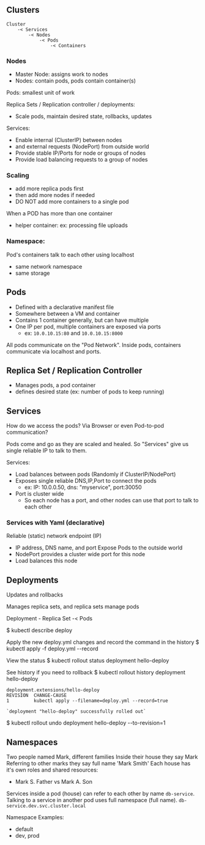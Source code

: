 ## Clusters

```
Cluster
    -< Services
        -< Nodes
            -< Pods
                -< Containers
```

### Nodes

- Master Node: assigns work to nodes
- Nodes: contain pods, pods contain container(s)

Pods: smallest unit of work

Replica Sets / Replication controller / deployments:

- Scale pods, maintain desired state, rollbacks, updates

Services:
- Enable internal (ClusterIP) between nodes
- and external requests (NodePort) from outside world
- Provide stable IP/Ports for node or groups of nodes
- Provide load balancing requests to a group of nodes

### Scaling

- add more replica pods first
- then add more nodes if needed
- DO NOT add more containers to a single pod

When a POD has more than one container

- helper container: ex: processing file uploads

### Namespace:

Pod's containers talk to each other using localhost

- same network namespace
- same storage

## Pods

- Defined with a declarative manifest file
- Somewhere between a VM and container
- Contains 1 container generally, but can have multiple
- One IP per pod, multiple containers are exposed via ports
  - ex: `10.0.10.15:80` and `10.0.10.15:8000`

All pods communicate on the "Pod Network". Inside pods, containers communicate via localhost and ports.

## Replica Set / Replication Controller

- Manages pods, a pod container
- defines desired state (ex: number of pods to keep running)

## Services

How do we access the pods? Via Browser or even Pod-to-pod communication?

Pods come and go as they are scaled and healed. So "Services" give us single reliable IP to talk to them.

Services:

- Load balances between pods (Randomly if ClusterIP/NodePort)
- Exposes single reliable DNS,IP,Port to connect the pods
  - ex: IP: 10.0.0.50, dns: "myservice", port:30050
- Port is cluster wide
  - So each node has a port, and other nodes can use that port to talk to each other

### Services with Yaml (declarative)

Reliable (static) network endpoint (IP)

- IP address, DNS name, and port
  Expose Pods to the outside world
- NodePort provides a cluster wide port for this node
- Load balances this node

## Deployments

Updates and rollbacks

Manages replica sets, and replica sets manage pods

Deployment - Replica Set
-< Pods

$ kubectl describe deploy

Apply the new deploy.yml changes and record the command in the history
$ kubectl apply -f deploy.yml --record

View the status
$ kubectl rollout status deployment hello-deploy

See history if you need to rollback
$ kubectl rollout history deployment hello-deploy

```
deployment.extensions/hello-deploy
REVISION  CHANGE-CAUSE
1         kubectl apply --filename=deploy.yml --record=true

`deployment "hello-deploy" successfully rolled out`
```

\$ kubectl rollout undo deployment hello-deploy --to-revision=1

## Namespaces
Two people named Mark, different families
Inside their house they say Mark
Referring to other marks they say full name 'Mark Smith'
Each house has it's own roles and shared resources: 
- Mark S. Father vs Mark A. Son

Services inside a pod (house) can refer to each other by name `db-service`.
Talking to a service in another pod uses full namespace (full name).
`db-service.dev.svc.cluster.local`

Namespace Examples:
* default
* dev, prod